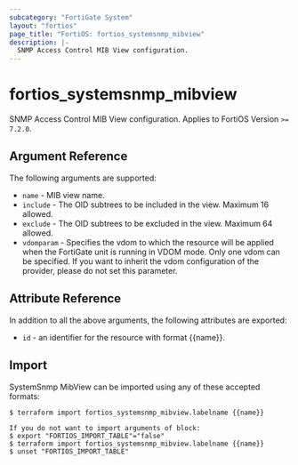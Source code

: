 ```yaml
---
subcategory: "FortiGate System"
layout: "fortios"
page_title: "FortiOS: fortios_systemsnmp_mibview"
description: |-
  SNMP Access Control MIB View configuration.
---
```


# fortios_systemsnmp_mibview
SNMP Access Control MIB View configuration. Applies to FortiOS Version `>= 7.2.0`.

## Argument Reference

The following arguments are supported:

* `name` - MIB view name.
* `include` - The OID subtrees to be included in the view. Maximum 16 allowed.
* `exclude` - The OID subtrees to be excluded in the view. Maximum 64 allowed.
* `vdomparam` - Specifies the vdom to which the resource will be applied when the FortiGate unit is running in VDOM mode. Only one vdom can be specified. If you want to inherit the vdom configuration of the provider, please do not set this parameter.


## Attribute Reference

In addition to all the above arguments, the following attributes are exported:
* `id` - an identifier for the resource with format {{name}}.

## Import

SystemSnmp MibView can be imported using any of these accepted formats:
```
$ terraform import fortios_systemsnmp_mibview.labelname {{name}}

If you do not want to import arguments of block:
$ export "FORTIOS_IMPORT_TABLE"="false"
$ terraform import fortios_systemsnmp_mibview.labelname {{name}}
$ unset "FORTIOS_IMPORT_TABLE"
```
